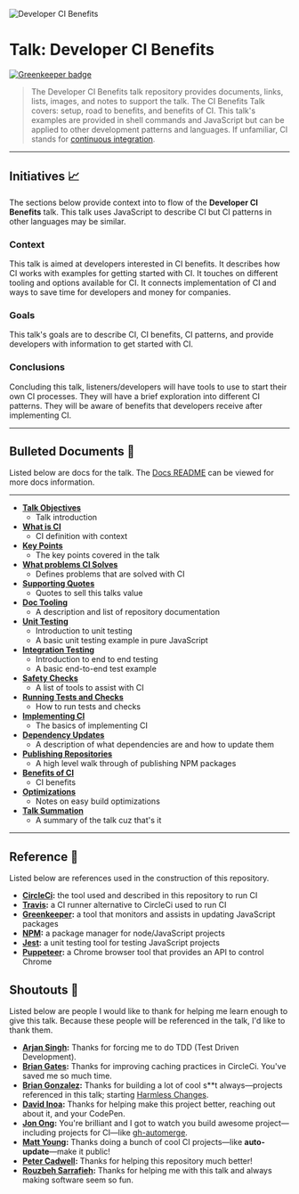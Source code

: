 ![Developer CI Benefits](https://jeffry.in/assets/developer-ci-benefits/banner.svg?1)

# Talk: Developer CI Benefits

[![Greenkeeper badge](https://badges.greenkeeper.io/yowainwright/developer-ci-benefits.svg)](https://greenkeeper.io/)

> The Developer CI Benefits talk repository provides documents, links, lists, images, and notes to support the talk. The CI Benefits Talk covers: setup, road to benefits, and benefits of CI. This talk's examples are provided in shell commands and JavaScript but can be applied to other development patterns and languages. If unfamiliar, CI stands for [continuous integration](https://en.wikipedia.org/wiki/Continuous_integration).

----

## Initiatives 📈

The sections below provide context into to flow of the **Developer CI Benefits** talk. This talk uses JavaScript to describe CI but CI patterns in other languages may be similar.

### Context

This talk is aimed at developers interested in CI benefits. It describes how CI works with examples for  getting started with CI. It touches on different tooling and options available for CI. It connects implementation of CI and ways to save time for developers and money for companies.

### Goals

This talk's goals are to describe CI, CI benefits, CI patterns, and provide developers with information to get started with CI.

### Conclusions

Concluding this talk, listeners/developers will have tools to use to start their own CI processes. They will have a brief exploration into different CI patterns. They will be aware of benefits that developers receive after implementing CI.

----

## Bulleted Documents 🔫

Listed below are docs for the talk. The [Docs README](docs/README.md) can be viewed for more docs information.

----

- **[Talk Objectives](docs/01-talk-objectives.md)**
  - Talk introduction
- **[What is CI](docs/02-what-is-ci.md)**
  - CI definition with context
- **[Key Points](docs/03-key-points.md)**
  - The key points covered in the talk
- **[What problems CI Solves](docs/04-ci-solves-problems.md)**
  - Defines problems that are solved with CI
- **[Supporting Quotes](docs/05-supporting-quotes.md)**
  - Quotes to sell this talks value
- **[Doc Tooling](docs/06-doc-tooling.md)**
  - A description and list of repository documentation
- **[Unit Testing](docs/07-unit-testing.md)**
  - Introduction to unit testing
  - A basic unit testing example in pure JavaScript
- **[Integration Testing](docs/08-integration-testing.md)**
  - Introduction to end to end testing
  - A basic end-to-end test example
- **[Safety Checks](docs/09-safety-checks.md)**
  - A list of tools to assist with CI
- **[Running Tests and Checks](docs/10-running-tests-and-checks.md)**
  - How to run tests and checks
- **[Implementing CI](docs/11-implementing-ci.md)**
  - The basics of implementing CI
- **[Dependency Updates](docs/12-dependency-updates.md)**
  - A description of what dependencies are and how to update them
- **[Publishing Repositories](docs/13-publishing-repositories.md)**
  - A high level walk through of publishing NPM packages
- **[Benefits of CI](docs/14-ci-benefits.md)**
  - CI benefits
- **[Optimizations](docs/15-optimizations.md)**
  - Notes on easy build optimizations
- **[Talk Summation](docs/16-talk-summation.md)**
  - A summary of the talk cuz that's it

----

## Reference 📝

Listed below are references used in the construction of this repository.

- **[CircleCi](https://circleci.com/):** the tool used and described in this repository to run CI
- **[Travis](https://travis-ci.org/):** a CI runner alternative to CircleCi used to run CI
- **[Greenkeeper](https://greenkeeper.io/):** a tool that monitors and assists in updating JavaScript packages
- **[NPM](https://www.npmjs.com/):** a package manager for node/JavaScript projects
- **[Jest](https://jestjs.io/):** a unit testing tool for testing JavaScript projects
- **[Puppeteer](https://pptr.dev/):** a Chrome browser tool that provides an API to control Chrome

## Shoutouts 🙏

Listed below are people I would like to thank for helping me learn enough to give this talk. Because these people will be referenced in the talk, I'd like to thank them.

- **[Arjan Singh](https://github.com/arjansingh):** Thanks for forcing me to do TDD (Test Driven Development).
- **[Brian Gates](https://github.com/brian-gates):** Thanks for improving caching practices in CircleCi. You've saved me so much time.
- **[Brian Gonzalez](https://github.com/briangonzalez):** Thanks for building a lot of cool s**t always—projects referenced in this talk; starting [Harmless Changes](https://github.com/dollarshaveclub/harmless-changes).
- **[David Inoa](https://github.com/davidinoa):** Thanks for helping make this project better, reaching out about it, and your CodePen.
- **[Jon Ong](http://github.com/jonathanong):** You're brilliant and I got to watch you build awesome project—including projects for CI—like [gh-automerge](https://github.com/jonathanong/gh-automerge).
- **[Matt Young](https://github.com/someguynamedmatt):** Thanks doing a bunch of cool CI projects—like **auto-update**—make it public!
- **[Peter Cadwell](https://github.com/petercadwell):** Thanks for helping this repository much better!
- **[Rouzbeh Sarrafieh](https://github.com/rouzbeh84):** Thanks for helping me with this talk and always making software seem so fun.
